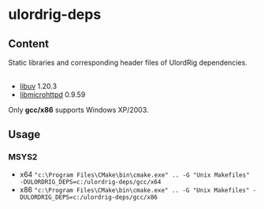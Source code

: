 # ulordrig-deps      
## Content    
Static libraries and corresponding header files of UlordRig dependencies.         
* [libuv](https://github.com/libuv/libuv) 1.20.3    
* [libmicrohttpd](https://www.gnu.org/software/libmicrohttpd) 0.9.59    

Only **gcc/x86** supports Windows XP/2003.
## Usage    
### MSYS2    
- x64 `"c:\Program Files\CMake\bin\cmake.exe" .. -G "Unix Makefiles" -DULORDRIG_DEPS=c:/ulordrig-deps/gcc/x64`    
- x86 `"c:\Program Files\CMake\bin\cmake.exe" .. -G "Unix Makefiles" -DULORDRIG_DEPS=c:/ulordrig-deps/gcc/x86`    

